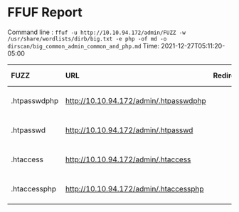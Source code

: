 # FFUF Report

  Command line : `ffuf -u http://10.10.94.172/admin/FUZZ -w /usr/share/wordlists/dirb/big.txt -e php -of md -o dirscan/big_common_admin_common_and_php.md`
  Time: 2021-12-27T05:11:20-05:00

  | FUZZ | URL | Redirectlocation | Position | Status Code | Content Length | Content Words | Content Lines | Content Type | ResultFile |
  | :- | :-- | :--------------- | :---- | :------- | :---------- | :------------- | :------------ | :--------- | :----------- |
  | .htpasswdphp | http://10.10.94.172/admin/.htpasswdphp |  | 32 | 403 | 277 | 20 | 10 | text/html; charset=iso-8859-1 |  |
  | .htpasswd | http://10.10.94.172/admin/.htpasswd |  | 31 | 403 | 277 | 20 | 10 | text/html; charset=iso-8859-1 |  |
  | .htaccess | http://10.10.94.172/admin/.htaccess |  | 29 | 403 | 277 | 20 | 10 | text/html; charset=iso-8859-1 |  |
  | .htaccessphp | http://10.10.94.172/admin/.htaccessphp |  | 30 | 403 | 277 | 20 | 10 | text/html; charset=iso-8859-1 |  |
  